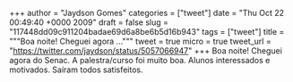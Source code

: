 
+++
author = "Jaydson Gomes"
categories = ["tweet"]
date = "Thu Oct 22 00:49:40 +0000 2009"
draft = false
slug = "117448dd09c911204badae69d6a8be6b5d16b943"
tags = ["tweet"]
title = """Boa noite! Cheguei agora ..."""
tweet = true
micro = true
tweet_url = "https://twitter.com/jaydson/status/5057066947"
+++
Boa noite! Cheguei agora do Senac. A palestra/curso foi muito boa. Alunos interessados e motivados. Saíram todos satisfeitos.
